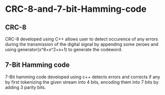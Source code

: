 # CRC-8-and-7-bit-Hamming-code

<h2> CRC-8 </h2>
CRC-8 developed using C++ allows user to detect occurence of any errors during the transmission of the digital signal by appending some zeroes and using generator(x^8+x^2+x+1) to generate the codeword.

<h2> 7-Bit Hamming code </h2>  
7-Bit hamming code developed using c++ detects errors and corrects if any by first tokenizing the given stream into 4 bits, encoding them into 7 bits by adding 3 parity bits.
